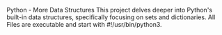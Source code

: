 Python - More Data Structures
This project delves deeper into Python's built-in data structures, specifically focusing on sets and dictionaries. 
All Files are executable and start with #!/usr/bin/python3.
